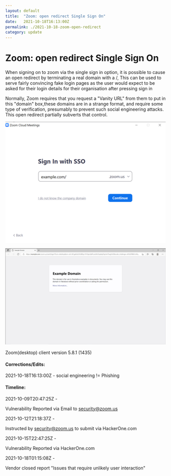 ```yaml
---
layout: default
title:  "Zoom: open redirect Single Sign On"
date:   2021-10-18T16:13:00Z
permalink: ./2021-10-18-zoom-open-redirect
category: update
---
```


# Zoom: open redirect Single Sign On

When signing on to zoom via the single sign in option, it is possible to cause an open redirect by terminating a real domain with a /, This can be used to serve fairly convincing fake login pages as the user would expect to be asked for their login details for their organisation after pressing sign in

Normally, Zoom requires that you request a "Vanity URL" from them to put in this "domain" box,these domains are in a strange format, and require some type of verification, presumably to prevent such social engineering attacks. This open redirect partially subverts that control.

![Zoom SSO sign in page with "example.com/" in box](/assets/2021-10-18-zoom-open-redirect-image0.png)

![Example webpage post redirect](/assets/2021-10-18-zoom-open-redirect-image1.png)

Zoom(desktop) client version 5.8.1 (1435)


#### Corrections/Edits:

2021-10-18T16:13:00Z - social engineering != Phishing


#### Timeline:

2021-10-09T20:47:25Z - 

Vulnerability Reported via Email to security@zoom.us

2021-10-12T21:18:37Z -

Instructed by security@zoom.us to submit via HackerOne.com

2021-10-15T22:47:25Z -  

Vulnerability Reported via HackerOne.com

2021-10-18T01:15:08Z - 

Vendor closed report "Issues that require unlikely user interaction"
